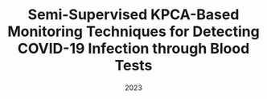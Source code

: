 ---
title: "Semi-Supervised KPCA-Based Monitoring Techniques for Detecting COVID-19 Infection through Blood Tests"
collection: publications
permalink: /publication/2023-semi-supervised-kpca-monitoring
excerpt: ''
date: 2023
venue: 'Diagnostics'
paperurl: ''
citation: 'Harrou Fouzi, Dairi Abdelkader, Dorbane Abdelhakim, Kadri Farid, Sun Ying. (2023). &quot;Semi-Supervised KPCA-Based Monitoring Techniques for Detecting COVID-19 Infection through Blood Tests.&quot; <i>Diagnostics</i>, 13(8), 1466.'
impact_factor: 3.7
---